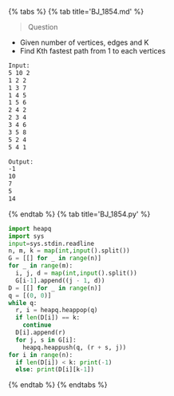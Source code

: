 {% tabs %}
{% tab title='BJ_1854.md' %}

> Question

* Given number of vertices, edges and K
* Find Kth fastest path from 1 to each vertices

```txt
Input:
5 10 2
1 2 2
1 3 7
1 4 5
1 5 6
2 4 2
2 3 4
3 4 6
3 5 8
5 2 4
5 4 1

Output:
-1
10
7
5
14
```

{% endtab %}
{% tab title='BJ_1854.py' %}

```py
import heapq
import sys
input=sys.stdin.readline
n, m, k = map(int,input().split())
G = [[] for _ in range(n)]
for _ in range(m):
  i, j, d = map(int,input().split())
  G[i-1].append((j - 1, d))
D = [[] for _ in range(n)]
q = [(0, 0)]
while q:
  r, i = heapq.heappop(q)
  if len(D[i]) == k:
    continue
  D[i].append(r)
  for j, s in G[i]:
    heapq.heappush(q, (r + s, j))
for i in range(n):
  if len(D[i]) < k: print(-1)
  else: print(D[i][k-1])
```

{% endtab %}
{% endtabs %}

